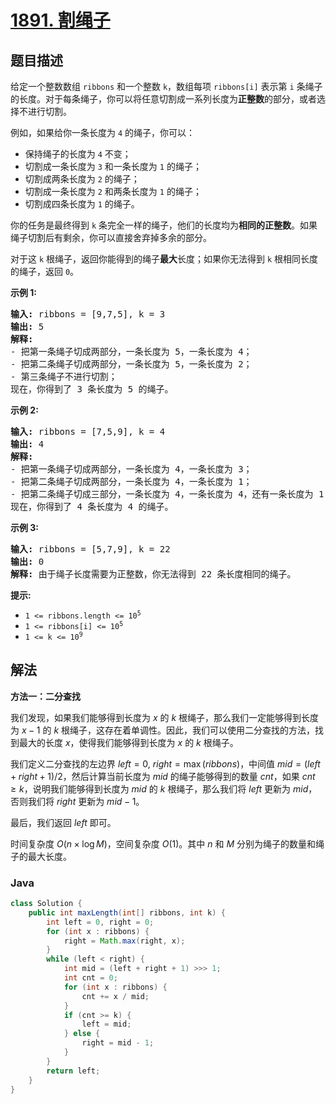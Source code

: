# [1891. 割绳子](https://leetcode.cn/problems/cutting-ribbons)

## 题目描述

<p>给定一个整数数组 <code>ribbons</code> 和一个整数 <code>k</code>，数组每项 <code>ribbons[i]</code> 表示第 <code>i</code> 条绳子的长度。对于每条绳子，你可以将任意切割成一系列长度为<strong>正整数</strong>的部分，或者选择不进行切割。</p>

<p>例如，如果给你一条长度为 <code>4</code> 的绳子，你可以：</p>

<ul>
	<li>保持绳子的长度为 <code>4</code> 不变；</li>
	<li>切割成一条长度为 <code>3</code> 和一条长度为 <code>1</code> 的绳子；</li>
	<li>切割成两条长度为 <code>2</code> 的绳子；</li>
	<li>切割成一条长度为 <code>2</code> 和两条长度为 <code>1</code> 的绳子；</li>
	<li>切割成四条长度为 <code>1</code> 的绳子。</li>
</ul>

<p>你的任务是最终得到 <code>k</code> 条完全一样的绳子，他们的长度均为<strong>相同的正整数</strong>。如果绳子切割后有剩余，你可以直接舍弃掉多余的部分。</p>

<p>对于这 <code>k</code> 根绳子，返回你能得到的绳子<strong>最大</strong>长度；如果你无法得到 <code>k</code> 根相同长度的绳子，返回 <code>0</code>。</p>



<p><strong>示例 1:</strong></p>

<pre><strong>输入:</strong> ribbons = [9,7,5], k = 3
<strong>输出:</strong> 5
<strong>解释:</strong>
- 把第一条绳子切成两部分，一条长度为 5，一条长度为 4；
- 把第二条绳子切成两部分，一条长度为 5，一条长度为 2；
- 第三条绳子不进行切割；
现在，你得到了 3 条长度为 5 的绳子。</pre>

<p><strong>示例 2:</strong></p>

<pre><strong>输入:</strong> ribbons = [7,5,9], k = 4
<strong>输出:</strong> 4
<strong>解释:</strong>
- 把第一条绳子切成两部分，一条长度为 4，一条长度为 3；
- 把第二条绳子切成两部分，一条长度为 4，一条长度为 1；
- 把第二条绳子切成三部分，一条长度为 4，一条长度为 4，还有一条长度为 1；
现在，你得到了 4 条长度为 4 的绳子。
</pre>

<p><strong>示例 3:</strong></p>

<pre><strong>输入:</strong> ribbons = [5,7,9], k = 22
<strong>输出:</strong> 0
<strong>解释:</strong> 由于绳子长度需要为正整数，你无法得到 22 条长度相同的绳子。
</pre>



<p><strong>提示:</strong></p>

<ul>
	<li><code>1 &lt;= ribbons.length &lt;= 10<sup>5</sup></code></li>
	<li><code>1 &lt;= ribbons[i] &lt;= 10<sup>5</sup></code></li>
	<li><code>1 &lt;= k &lt;= 10<sup>9</sup></code></li>
</ul>

## 解法

**方法一：二分查找**

我们发现，如果我们能够得到长度为 $x$ 的 $k$ 根绳子，那么我们一定能够得到长度为 $x - 1$ 的 $k$ 根绳子，这存在着单调性。因此，我们可以使用二分查找的方法，找到最大的长度 $x$，使得我们能够得到长度为 $x$ 的 $k$ 根绳子。

我们定义二分查找的左边界 $left=0$, $right=\max(ribbons)$，中间值 $mid=(left+right+1)/2$，然后计算当前长度为 $mid$ 的绳子能够得到的数量 $cnt$，如果 $cnt \geq k$，说明我们能够得到长度为 $mid$ 的 $k$ 根绳子，那么我们将 $left$ 更新为 $mid$，否则我们将 $right$ 更新为 $mid-1$。

最后，我们返回 $left$ 即可。

时间复杂度 $O(n \times \log M)$，空间复杂度 $O(1)$。其中 $n$ 和 $M$ 分别为绳子的数量和绳子的最大长度。

### **Java**

```java
class Solution {
    public int maxLength(int[] ribbons, int k) {
        int left = 0, right = 0;
        for (int x : ribbons) {
            right = Math.max(right, x);
        }
        while (left < right) {
            int mid = (left + right + 1) >>> 1;
            int cnt = 0;
            for (int x : ribbons) {
                cnt += x / mid;
            }
            if (cnt >= k) {
                left = mid;
            } else {
                right = mid - 1;
            }
        }
        return left;
    }
}
```
